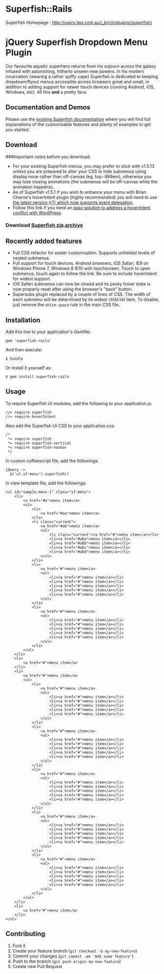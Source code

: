# Superfish::Rails

Superfish Homepage : http://users.tpg.com.au/j_birch/plugins/superfish/

# jQuery Superfish Dropdown Menu Plugin

Our favourite aquatic superhero returns from his sojourn across the galaxy infused with astonishing, hitherto unseen new powers. In his modern incarnation (wearing a rather spiffy cape) Superfish is dedicated to keeping dropdown/flyout menus accessible across browsers great and small, in addition to adding support for newer touch devices (running Android, iOS, Windows, etc). All this **and** a pretty face.

## Documentation and Demos

Please use the [existing Superfish documentation](http://users.tpg.com.au/j_birch/plugins/superfish/) where you will find full explanations of the customisable features and plenty of examples to get you started.

## Download

###Important notes before you download:
- For your existing Superfish menus, you may prefer to stick with v1.5.13 unless you are prepared to alter your CSS to hide submenus using display:none rather than off-canvas (eg. top:-999em), otherwise you may lose closing animations (the submenus will be off-canvas while the animation happens).
- As of Superfish v1.5.1 if you wish to enhance your menu with Brian Cherne's hoverIntent plugin (highly recommended) you will need to use [the latest version (r7) which now supports event delegation](https://github.com/briancherne/jquery-hoverIntent).
- Follow this link if you need an [easy solution to address a hoverIntent conflict with WordPress](https://github.com/joeldbirch/superfish/issues/14#issuecomment-14554500).

### Download [Superfish zip archive](https://github.com/joeldbirch/superfish/archive/master.zip)

## Recently added features

- Full CSS refactor for easier customisation. Supports unlimited levels of nested submenus.
- Full support for touch devices. Android browsers, iOS Safari, IE9 on Windows Phone 7, Windows 8 IE10 with touchscreen. Touch to open submenus, touch again to follow the link. Be sure to include hoverIntent for widest support.
- iOS Safari submenus can now be closed and its pesky hover state is now properly reset after using the browser's "back" button.
- Supersubs plugin replaced by a couple of lines of CSS. The width of each submenu will be determined by its widest child list item. To disable, just remove the `white-space` rule in the main CSS file.

## Installation

Add this line to your application's Gemfile:

    gem 'superfish-rails'

And then execute:

    $ bundle

Or install it yourself as:

    $ gem install superfish-rails

## Usage

To require Superfish UI modules, add the following to your application.js:

```
//= require superfish
//= require hoverIntent
```

Also add the Superfish UI CSS to your application.css:

```
/*
 *= require superfish
 *= require superfish-vertical
 *= require superfish-navbar
 */
```

In custom coffeescript file, add the followings:

```
jQuery ->
  $('ul.sf-menu').superfish()
```

In view template file, add the followings:

```
<ul id="sample-menu-1" class="sf-menu">
	<li>
		<a href="#a">menu item</a>
		<ul>
			<li>
				<a href="#aa">menu item</a>
			</li>
			<li class="current">
				<a href="#ab">menu item</a>
				<ul>
					<li class="current"><a href="#">menu item</a></li>
					<li><a href="#aba">menu item</a></li>
					<li><a href="#abb">menu item</a></li>
					<li><a href="#abc">menu item</a></li>
					<li><a href="#abd">menu item</a></li>
				</ul>
			</li>
			<li>
				<a href="#">menu item</a>
				<ul>
					<li><a href="#">menu item</a></li>
					<li><a href="#">menu item</a></li>
					<li><a href="#">menu item</a></li>
					<li><a href="#">menu item</a></li>
					<li><a href="#">menu item</a></li>
				</ul>
			</li>
			<li>
				<a href="#">menu item</a>
				<ul>
					<li><a href="#">menu item</a></li>
					<li><a href="#">menu item</a></li>
					<li><a href="#">menu item</a></li>
					<li><a href="#">menu item</a></li>
					<li><a href="#">menu item</a></li>
				</ul>
			</li>
		</ul>
	</li>
	<li>
		<a href="#">menu item</a>
	</li>
	<li>
		<a href="#">menu item</a>
		<ul>
			<li>
				<a href="#">menu item</a>
				<ul>
					<li><a href="#">menu item</a></li>
					<li><a href="#">menu item</a></li>
					<li><a href="#">menu item</a></li>
					<li><a href="#">menu item</a></li>
					<li><a href="#">menu item</a></li>
				</ul>
			</li>
			<li>
				<a href="#">menu item</a>
				<ul>
					<li><a href="#">menu item</a></li>
					<li><a href="#">menu item</a></li>
					<li><a href="#">menu item</a></li>
					<li><a href="#">menu item</a></li>
					<li><a href="#">menu item</a></li>
				</ul>
			</li>
			<li>
				<a href="#">menu item</a>
				<ul>
					<li><a href="#">menu item</a></li>
					<li><a href="#">menu item</a></li>
					<li><a href="#">menu item</a></li>
					<li><a href="#">menu item</a></li>
					<li><a href="#">menu item</a></li>
				</ul>
			</li>
			<li>
				<a href="#">menu item</a>
				<ul>
					<li><a href="#">menu item</a></li>
					<li><a href="#">menu item</a></li>
					<li><a href="#">menu item</a></li>
					<li><a href="#">menu item</a></li>
					<li><a href="#">menu item</a></li>
				</ul>
			</li>
			<li>
				<a href="#">menu item</a>
				<ul>
					<li><a href="#">menu item</a></li>
					<li><a href="#">menu item</a></li>
					<li><a href="#">menu item</a></li>
					<li><a href="#">menu item</a></li>
					<li><a href="#">menu item</a></li>
				</ul>
			</li>
		</ul>
	</li>
	<li>
		<a href="#">menu item</a>
	</li>
</ul>
```

## Contributing

1. Fork it
2. Create your feature branch (`git checkout -b my-new-feature`)
3. Commit your changes (`git commit -am 'Add some feature'`)
4. Push to the branch (`git push origin my-new-feature`)
5. Create new Pull Request
